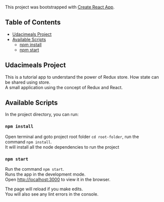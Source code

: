 This project was bootstrapped with [Create React App](https://github.com/facebookincubator/create-react-app).


## Table of Contents

- [Udacimeals Project](#udacimeals-project)
- [Available Scripts](#available-scripts)
  - [npm install](#npm-install)
  - [npm start](#npm-start)


## Udacimeals Project
This is a tutorial app to understand the power of Redux store. How state can be shared using store.<br/>
A small application using the concept of Redux and React.

## Available Scripts

In the project directory, you can run:

### `npm install`

Open terminal and goto project root folder `cd root-folder`, run the command `npm install`.<br/>
It will install all the node dependencies to run the project

### `npm start`

Run the command `npm start`.<br/>
Runs the app in the development mode.<br>
Open [http://localhost:3000](http://localhost:3000) to view it in the browser.

The page will reload if you make edits.<br>
You will also see any lint errors in the console.

